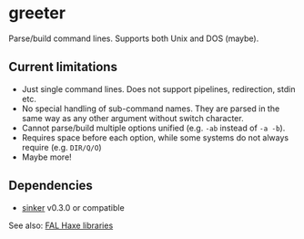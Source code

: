 # greeter

Parse/build command lines. Supports both Unix and DOS (maybe).

## Current limitations

- Just single command lines. Does not support pipelines, redirection, stdin etc.
- No special handling of sub-command names. They are parsed in the same way as any other argument without switch character.
- Cannot parse/build multiple options unified (e.g. `-ab` instead of `-a -b`).
- Requires space before each option, while some systems do not always require (e.g. `DIR/Q/O`)
- Maybe more!

## Dependencies

- [sinker](https://github.com/fal-works/sinker) v0.3.0 or compatible

See also:
[FAL Haxe libraries](https://github.com/fal-works/fal-haxe-libraries)
